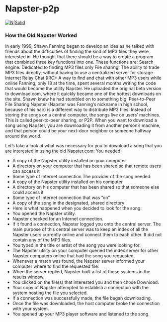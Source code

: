 # Napster-p2p

[![N|Solid](https://upload.wikimedia.org/wikipedia/en/e/e5/Nazarbayev_University_Logo.png)](https://upload.wikimedia.org/wikipedia/en/e/e5/Nazarbayev_University_Logo.png)

### How the Old Napster Worked

In early 1999, Shawn Fanning began to develop an idea as he talked with friends about the difficulties of finding the kind of MP3 files they were interested in. He thought that there should be a way to create a program that combined three key functions into one. These functions are: Search engine: Dedicated to finding MP3 files only File sharing: The ability to trade MP3 files directly, without having to use a centralized server for storage Internet Relay Chat (IRC): A way to find and chat with other MP3 users while online Fanning, only 18 at the time, spent several months writing the code that would become the utility Napster. He uploaded the original beta version to download.com, where it quickly became one of the hottest downloads on the site. Shawn knew he had stumbled on to something big. Peer-to-Peer File Sharing Napster (Napster was Fanning’s nickname in high school, because of his hair) is a different way to distribute MP3 files. Instead of storing the songs on a central computer, the songs live on users’ machines. This is called peer-to-peer sharing, or P2P. When you want to download a song using Napster, you are downloading it from another person’s machine, and that person could be your next-door neighbor or someone halfway around the world.

Let’s take a look at what was necessary for you to download a song that you are interested in using the old Napster.com: You needed:
- A copy of the Napster utility installed on your computer
- A directory on your computer that has been shared so that remote users can access
it
- Some type of Internet connection The provider of the song needed:
- A copy of the Napster utility installed on his computer
- A directory on his computer that has been shared so that someone else could access it
- Some type of Internet connection that was ”on”
- A copy of the song in the designated, shared directory
- Here is what happened when you decided to look for the song:
- You opened the Napster utility.
- Napster checked for an Internet connection.
- If it found a connection, Napster logged you onto the central server. The main purpose of this central server was to keep an index of all the Napster users currently online and connect them to each other. It did not contain any of the MP3 files.
- You typed in the title or artist of the song you were looking for.
- The Napster utility on your computer queried the index server for other Napster
computers online that had the song you requested.
- Whenever a match was found, the Napster server informed your computer where to find the requested file.
- When the server replied, Napster built a list of these systems in the results window.
- You clicked on the file(s) that interested you and then chose Download.
- Your copy of Napster attempted to establish a connection with the system hosting the file you selected.
- If a connection was successfully made, the file began downloading.
- Once the file was downloaded, the host computer broke the connection with your
system.
- You opened up your MP3 player software and listened to the song.
